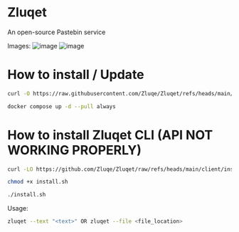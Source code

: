 # Zluqet
An open-source Pastebin service

Images:
![image](https://github.com/user-attachments/assets/a249ab7e-b743-445d-840b-d85ce30006a4)
![image](https://github.com/user-attachments/assets/cd39d1dc-4628-4897-981a-0a44be16e985)

# How to install / Update
```bash
curl -O https://raw.githubusercontent.com/Zluqe/Zluqet/refs/heads/main/docker-compose.yml
```
```bash
docker compose up -d --pull always
```

# How to install Zluqet CLI (API NOT WORKING PROPERLY)
```bash
curl -LO https://github.com/Zluqe/Zluqet/raw/refs/heads/main/client/install.sh
```
```bash
chmod +x install.sh
```
```bash
./install.sh
```

Usage:
```bash
zluqet --text "<text>" OR zluqet --file <file_location>
```
